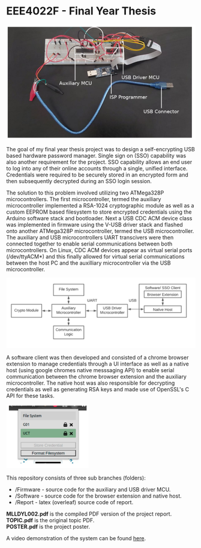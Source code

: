 # EEE4022F - Final Year Thesis
![High Level Overview](https://raw.githubusercontent.com/spacehen/EEE4022F/main/Images/DL.png)

The goal of my final year thesis project was to design a self-encrypting USB based hardware password manager. Single sign on (SSO) capability was also another requirement for the project. SSO capability allows an end user to log into any of their online accounts through a single, unified interface. Credentials were required to be securely stored in an encrypted form and then subsequently decrypted during an SSO login session. 

The solution to this problem involved utilizing two ATMega328P microcontrollers. The first microcontroller, termed the auxiliary microcontroller implemented a RSA-1024 cryptographic module as well as a custom EEPROM based filesystem to store encrypted credentials using the Arduino software stack and bootloader. Next a USB CDC ACM device class was implemented in firmware using the V-USB driver stack and flashed onto another ATMega328P microcontroller, termed the USB microcontroller. The auxiliary and USB microcontrollers UART transcivers were then connected together to enable serial communications between both microcontrollers. On Linux, CDC ACM devices appear as virtual serial ports (/dev/ttyACM*) and this finally allowed for virtual serial communications between the host PC and the auxilliary microcontroller via the USB microcontroller.

![High Level Overview](https://raw.githubusercontent.com/spacehen/EEE4022F/main/Images/HL.png)


A software client was then developed and consisted of a chrome browser extension to manage credentials through a UI interface as well as a native host (using google chromes native messsaging API) to enable serial communication between the chrome browser extension and the auxiliary microcontroller. The native host was also responsible for decrypting credentials as well as generating RSA keys and made use of OpenSSL's C API for these tasks. 

![Browser Extension](https://raw.githubusercontent.com/spacehen/EEE4022F/main/Images/DE.png)

This repository consists of three sub branches (folders):
* /Firmware - source code for the auxiliary and USB driver MCU.
* /Software - source code for the browser extension and native host.
* /Report - latex (overleaf) source code of report.

**MLLDYL002.pdf** is the compiled PDF version of the project report.</br>
**TOPIC.pdf** is the original topic PDF.</br>
**POSTER.pdf** is the project poster.</br>

A video demonstration of the system can be found [here](https://www.youtube.com/watch?v=u4TFHCfZJ7M).

